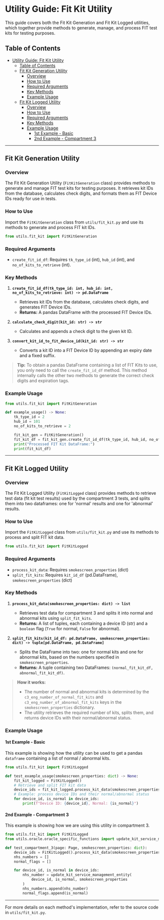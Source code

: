 # Utility Guide: Fit Kit Utility

This guide covers both the Fit Kit Generation and Fit Kit Logged utilities, which together provide methods to generate, manage, and process FIT test kits for testing purposes.

## Table of Contents

- [Utility Guide: Fit Kit Utility](#utility-guide-fit-kit-utility)
  - [Table of Contents](#table-of-contents)
  - [Fit Kit Generation Utility](#fit-kit-generation-utility)
    - [Overview](#overview)
    - [How to Use](#how-to-use)
    - [Required Arguments](#required-arguments)
    - [Key Methods](#key-methods)
    - [Example Usage](#example-usage)
  - [Fit Kit Logged Utility](#fit-kit-logged-utility)
    - [Overview](#overview-1)
    - [How to Use](#how-to-use-1)
    - [Required Arguments](#required-arguments-1)
    - [Key Methods](#key-methods-1)
    - [Example Usage](#example-usage-1)
      - [1st Example - Basic](#1st-example---basic)
      - [2nd Example - Compartment 3](#2nd-example---compartment-3)

---

## Fit Kit Generation Utility

### Overview

The Fit Kit Generation Utility (`FitKitGeneration` class) provides methods to generate and manage FIT test kits for testing purposes. It retrieves kit IDs from the database, calculates check digits, and formats them as FIT Device IDs ready for use in tests.

### How to Use

Import the `FitKitGeneration` class from `utils/fit_kit.py` and use its methods to generate and process FIT kit IDs.

```python
from utils.fit_kit import FitKitGeneration
```

### Required Arguments

- `create_fit_id_df`: Requires `tk_type_id` (int), `hub_id` (int), and `no_of_kits_to_retrieve` (int).

### Key Methods

1. **`create_fit_id_df(tk_type_id: int, hub_id: int, no_of_kits_to_retrieve: int) -> pd.DataFrame`**
   - Retrieves kit IDs from the database, calculates check digits, and generates FIT Device IDs.
   - **Returns:** A pandas DataFrame with the processed FIT Device IDs.

2. **`calculate_check_digit(kit_id: str) -> str`**
   - Calculates and appends a check digit to the given kit ID.

3. **`convert_kit_id_to_fit_device_id(kit_id: str) -> str`**
   - Converts a kit ID into a FIT Device ID by appending an expiry date and a fixed suffix.

> **Tip:**
> To obtain a pandas DataFrame containing a list of FIT Kits to use, you only need to call the `create_fit_id_df` method. This method internally calls the other two methods to generate the correct check digits and expiration tags.

### Example Usage

```python
from utils.fit_kit import FitKitGeneration

def example_usage() -> None:
    tk_type_id = 2
    hub_id = 101
    no_of_kits_to_retrieve = 2

    fit_kit_gen = FitKitGeneration()
    fit_kit_df = fit_kit_gen.create_fit_id_df(tk_type_id, hub_id, no_of_kits_to_retrieve)
    print("Processed FIT Kit DataFrame:")
    print(fit_kit_df)
```

---

## Fit Kit Logged Utility

### Overview

The Fit Kit Logged Utility (`FitKitLogged` class) provides methods to retrieve test data (fit kit test results) used by the compartment 3 tests, and splits them into two dataframes: one for 'normal' results and one for 'abnormal' results.

### How to Use

Import the `FitKitLogged` class from `utils/fit_kit.py` and use its methods to process and split FIT kit data.

```python
from utils.fit_kit import FitKitLogged
```

### Required Arguments

- `process_kit_data`: Requires `smokescreen_properties` (dict)
- `split_fit_kits`: Requires `kit_id_df` (pd.DataFrame), `smokescreen_properties` (dict)

### Key Methods

1. **`process_kit_data(smokescreen_properties: dict) -> list`**
   - Retrieves test data for compartment 3 and splits it into normal and abnormal kits using `split_fit_kits`.
   - **Returns:** A list of tuples, each containing a device ID (str) and a `boolean` flag (`True` for normal, `False` for abnormal).

2. **`split_fit_kits(kit_id_df: pd.DataFrame, smokescreen_properties: dict) -> tuple[pd.DataFrame, pd.DataFrame]`**
   - Splits the DataFrame into two: one for normal kits and one for abnormal kits, based on the numbers specified in `smokescreen_properties`.
   - **Returns:** A tuple containing two DataFrames: `(normal_fit_kit_df, abnormal_fit_kit_df)`.

> **How it works:**
>
> - The number of normal and abnormal kits is determined by the `c3_eng_number_of_normal_fit_kits` and `c3_eng_number_of_abnormal_fit_kits` keys in the `smokescreen_properties` dictionary.
> - The utility retrieves the required number of kits, splits them, and returns device IDs with their normal/abnormal status.

### Example Usage

#### 1st Example - Basic

This example is showing how the utility can be used to get a pandas `dataframe` containing a list of normal / abnormal kits.

```python
from utils.fit_kit import FitKitLogged

def test_example_usage(smokescreen_properties: dict) -> None:
    fit_kit_logged = FitKitLogged()
    # Retrieve and split FIT kit data
    device_ids = fit_kit_logged.process_kit_data(smokescreen_properties)
    # Example: process device IDs and their normal/abnormal status
    for device_id, is_normal in device_ids:
        print(f"Device ID: {device_id}, Normal: {is_normal}")
```

#### 2nd Example - Compartment 3

This example is showing how we are using this utility in compartment 3.

```python
from utils.fit_kit import FitKitLogged
from utils.oracle.oracle_specific_functions import update_kit_service_management_entity

def test_compartment_3(page: Page, smokescreen_properties: dict):
    device_ids = FitKitLogged().process_kit_data(smokescreen_properties)
    nhs_numbers = []
    normal_flags = []

    for device_id, is_normal in device_ids:
        nhs_number = update_kit_service_management_entity(
            device_id, is_normal, smokescreen_properties
        )
        nhs_numbers.append(nhs_number)
        normal_flags.append(is_normal)
```

---

For more details on each method's implementation, refer to the source code in `utils/fit_kit.py`.
